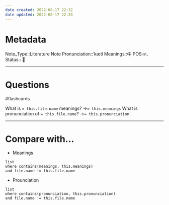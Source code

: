 ```yaml
---
date created: 2022-08-17 22:32
date updated: 2022-08-17 22:33
---
```


# Metadata

Note_Type::Literature Note
Pronunciation::ˈkætl
Meanings::牛
POS::`n.`
Status:: 👶

---

# Questions

#flashcards

What is `= this.file.name` meanings? ->`= this.meanings` <!--SR:!2022-08-21,4,270-->
What is pronunciation of `= this.file.name`? ->`= this.pronunciation` <!--SR:!2022-08-21,4,270-->

---

# Compare with...

- Meanings

```dataview
list
where contains(meanings, this.meanings)
and file.name != this.file.name
```

- Prounciation

```dataview
list
where contains(pronunciation, this.pronunciation)
and file.name != this.file.name
```
